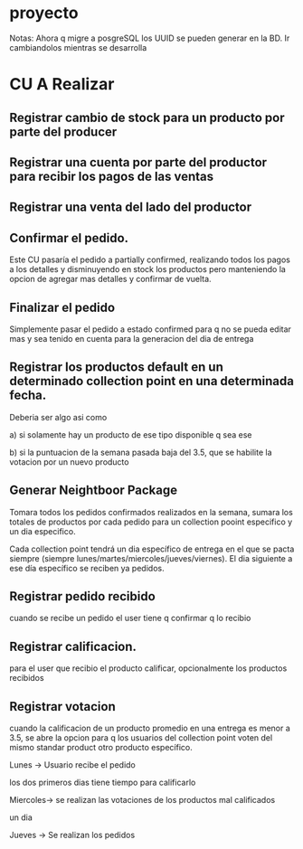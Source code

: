 # proyecto
Notas: Ahora q migre a posgreSQL los UUID se pueden generar en la BD. Ir cambiandolos mientras se desarrolla



# CU A Realizar
## Registrar cambio de stock para un producto por parte del producer

## Registrar una cuenta por parte del productor para recibir los pagos de las ventas

## Registrar una venta del lado del productor 

## Confirmar el pedido.

Este CU pasaría el pedido a partially confirmed, realizando todos los pagos a los detalles y disminuyendo en stock los productos
pero manteniendo la opcion de agregar mas detalles y confirmar de vuelta.

## Finalizar el pedido

Simplemente pasar el pedido a estado confirmed para q no se pueda editar mas y sea tenido en cuenta para la generacion del dia de entrega


## Registrar los productos default en un determinado collection point en una determinada fecha.

Deberia ser algo asi como 

a) si solamente hay un producto de ese tipo disponible q sea ese

b) si la puntuacion de la semana pasada baja del 3.5, que se habilite la votacion por un nuevo producto

## Generar Neightboor Package

Tomara todos los pedidos confirmados realizados en la semana, sumara los totales de productos por cada pedido para un
collection pooint especifico y un dia especifico.

Cada collection point tendrá un dia específico de entrega en el que se pacta siempre (siempre lunes/martes/miercoles/jueves/viernes).
El dia siguiente a ese día específico se reciben ya pedidos.

## Registrar pedido recibido

cuando se recibe un pedido el user tiene q confirmar q lo recibio

## Registrar calificacion. 

para el user que recibio el producto calificar, opcionalmente los productos recibidos

## Registrar votacion

cuando la calificacion de un producto promedio en una entrega es menor a 3.5, se abre la opcion para q los usuarios del collection point voten del mismo standar product otro producto específico.

Lunes -> Usuario recibe el pedido

los dos primeros dias tiene tiempo para calificarlo

Miercoles-> se realizan las votaciones de los productos mal calificados

un dia

Jueves -> Se realizan los pedidos






